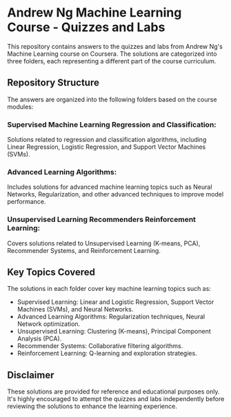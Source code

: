 # Andrew Ng Machine Learning Course - Quizzes and Labs
This repository contains answers to the quizzes and labs from Andrew Ng's Machine Learning course on Coursera. The solutions are categorized into three folders, each representing a different part of the course curriculum.

## Repository Structure
The answers are organized into the following folders based on the course modules:

### Supervised Machine Learning Regression and Classification:
Solutions related to regression and classification algorithms, including Linear Regression, Logistic Regression, and Support Vector Machines (SVMs).

### Advanced Learning Algorithms:
Includes solutions for advanced machine learning topics such as Neural Networks, Regularization, and other advanced techniques to improve model performance.
### Unsupervised Learning Recommenders Reinforcement Learning: 
Covers solutions related to Unsupervised Learning (K-means, PCA), Recommender Systems, and Reinforcement Learning.

## Key Topics Covered
The solutions in each folder cover key machine learning topics such as:

- Supervised Learning: 
Linear and Logistic Regression, Support Vector Machines (SVMs), and Neural Networks.
- Advanced Learning Algorithms: 
Regularization techniques, Neural Network optimization.
- Unsupervised Learning: 
Clustering (K-means), Principal Component Analysis (PCA).
- Recommender Systems: Collaborative filtering algorithms.
- Reinforcement Learning: 
Q-learning and exploration strategies.
## Disclaimer
These solutions are provided for reference and educational purposes only. It's highly encouraged to attempt the quizzes and labs independently before reviewing the solutions to enhance the learning experience.
